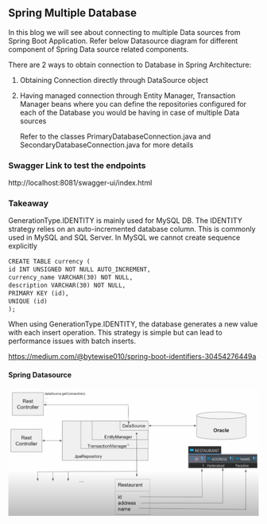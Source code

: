 ## Spring Multiple Database
In this blog we will see about connecting to multiple Data sources from Spring Boot Application.
Refer below Datasource diagram for different component of Spring Data source related components.

There are 2 ways to obtain connection to Database in Spring Architecture:
1) Obtaining Connection directly through DataSource object
2) Having managed connection through Entity Manager, Transaction Manager beans where you can define the repositories
configured for each of the Database you would be having in case of multiple Data sources

    Refer to the classes PrimaryDatabaseConnection.java and SecondaryDatabaseConnection.java for more details

### Swagger Link to test the endpoints
http://localhost:8081/swagger-ui/index.html

### Takeaway

GenerationType.IDENTITY is mainly used for MySQL DB. The IDENTITY strategy relies on an auto-incremented database column. 
This is commonly used in MySQL and SQL Server.
In MySQL we cannot create sequence explicitly
```
CREATE TABLE currency (
id INT UNSIGNED NOT NULL AUTO_INCREMENT,
currency_name VARCHAR(30) NOT NULL,
description VARCHAR(30) NOT NULL,
PRIMARY KEY (id),
UNIQUE (id)
);

```
When using GenerationType.IDENTITY, the database generates a new value with each insert operation. This strategy is simple but can lead to performance issues with batch inserts.

https://medium.com/@bytewise010/spring-boot-identifiers-30454276449a

#### Spring Datasource

![img.png](img.png)

